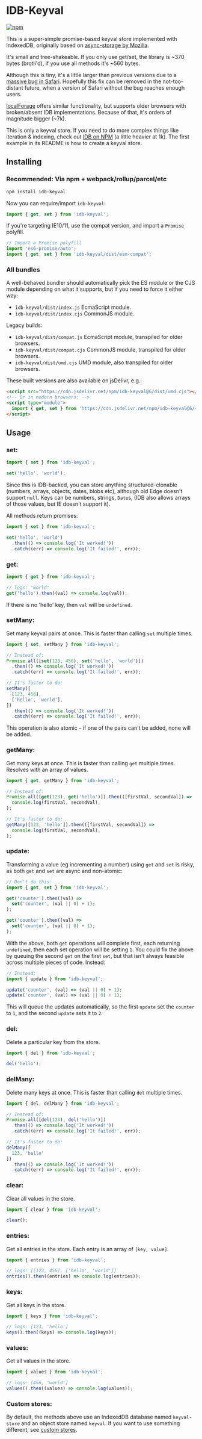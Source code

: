 # IDB-Keyval

[![npm](https://img.shields.io/npm/v/idb-keyval.svg)](https://www.npmjs.com/package/idb-keyval)

This is a super-simple promise-based keyval store implemented with IndexedDB, originally based on [async-storage by Mozilla](https://github.com/mozilla-b2g/gaia/blob/master/shared/js/async_storage.js).

It's small and tree-shakeable. If you only use get/set, the library is ~370 bytes (brotli'd), if you use all methods it's ~560 bytes.

Although this is tiny, it's a little larger than previous versions due to a [massive bug in Safari](https://bugs.webkit.org/show_bug.cgi?id=226547). Hopefully this fix can be removed in the not-too-distant future, when a version of Safari without the bug reaches enough users.

[localForage](https://github.com/localForage/localForage) offers similar functionality, but supports older browsers with broken/absent IDB implementations. Because of that, it's orders of magnitude bigger (~7k).

This is only a keyval store. If you need to do more complex things like iteration & indexing, check out [IDB on NPM](https://www.npmjs.com/package/idb) (a little heavier at 1k). The first example in its README is how to create a keyval store.

## Installing

### Recommended: Via npm + webpack/rollup/parcel/etc

```sh
npm install idb-keyval
```

Now you can require/import `idb-keyval`:

```js
import { get, set } from 'idb-keyval';
```

If you're targeting IE10/11, use the compat version, and import a `Promise` polyfill.

```js
// Import a Promise polyfill
import 'es6-promise/auto';
import { get, set } from 'idb-keyval/dist/esm-compat';
```

### All bundles

A well-behaved bundler should automatically pick the ES module or the CJS module depending on what it supports, but if you need to force it either way:

- `idb-keyval/dist/index.js` EcmaScript module.
- `idb-keyval/dist/index.cjs` CommonJS module.

Legacy builds:

- `idb-keyval/dist/compat.js` EcmaScript module, transpiled for older browsers.
- `idb-keyval/dist/compat.cjs` CommonJS module, transpiled for older browsers.
- `idb-keyval/dist/umd.cjs` UMD module, also transpiled for older browsers.

These built versions are also available on jsDelivr, e.g.:

```html
<script src="https://cdn.jsdelivr.net/npm/idb-keyval@6/dist/umd.cjs"></script>
<!-- Or in modern browsers: -->
<script type="module">
  import { get, set } from 'https://cdn.jsdelivr.net/npm/idb-keyval@6/+esm';
</script>
```

## Usage

### set:

```js
import { set } from 'idb-keyval';

set('hello', 'world');
```

Since this is IDB-backed, you can store anything structured-clonable (numbers, arrays, objects, dates, blobs etc), although old Edge doesn't support `null`. Keys can be numbers, strings, `Date`s, (IDB also allows arrays of those values, but IE doesn't support it).

All methods return promises:

```js
import { set } from 'idb-keyval';

set('hello', 'world')
  .then(() => console.log('It worked!'))
  .catch((err) => console.log('It failed!', err));
```

### get:

```js
import { get } from 'idb-keyval';

// logs: "world"
get('hello').then((val) => console.log(val));
```

If there is no 'hello' key, then `val` will be `undefined`.

### setMany:

Set many keyval pairs at once. This is faster than calling `set` multiple times.

```js
import { set, setMany } from 'idb-keyval';

// Instead of:
Promise.all([set(123, 456), set('hello', 'world')])
  .then(() => console.log('It worked!'))
  .catch((err) => console.log('It failed!', err));

// It's faster to do:
setMany([
  [123, 456],
  ['hello', 'world'],
])
  .then(() => console.log('It worked!'))
  .catch((err) => console.log('It failed!', err));
```

This operation is also atomic – if one of the pairs can't be added, none will be added.

### getMany:

Get many keys at once. This is faster than calling `get` multiple times. Resolves with an array of values.

```js
import { get, getMany } from 'idb-keyval';

// Instead of:
Promise.all([get(123), get('hello')]).then(([firstVal, secondVal]) =>
  console.log(firstVal, secondVal),
);

// It's faster to do:
getMany([123, 'hello']).then(([firstVal, secondVal]) =>
  console.log(firstVal, secondVal),
);
```

### update:

Transforming a value (eg incrementing a number) using `get` and `set` is risky, as both `get` and `set` are async and non-atomic:

```js
// Don't do this:
import { get, set } from 'idb-keyval';

get('counter').then((val) =>
  set('counter', (val || 0) + 1);
);

get('counter').then((val) =>
  set('counter', (val || 0) + 1);
);
```

With the above, both `get` operations will complete first, each returning `undefined`, then each set operation will be setting `1`. You could fix the above by queuing the second `get` on the first `set`, but that isn't always feasible across multiple pieces of code. Instead:

```js
// Instead:
import { update } from 'idb-keyval';

update('counter', (val) => (val || 0) + 1);
update('counter', (val) => (val || 0) + 1);
```

This will queue the updates automatically, so the first `update` set the `counter` to `1`, and the second `update` sets it to `2`.

### del:

Delete a particular key from the store.

```js
import { del } from 'idb-keyval';

del('hello');
```

### delMany:

Delete many keys at once. This is faster than calling `del` multiple times.

```js
import { del, delMany } from 'idb-keyval';

// Instead of:
Promise.all([del(123), del('hello')])
  .then(() => console.log('It worked!'))
  .catch((err) => console.log('It failed!', err));

// It's faster to do:
delMany([
  123, 'hello'
])
  .then(() => console.log('It worked!'))
  .catch((err) => console.log('It failed!', err));
```

### clear:

Clear all values in the store.

```js
import { clear } from 'idb-keyval';

clear();
```

### entries:

Get all entries in the store. Each entry is an array of `[key, value]`.

```js
import { entries } from 'idb-keyval';

// logs: [[123, 456], ['hello', 'world']]
entries().then((entries) => console.log(entries));
```

### keys:

Get all keys in the store.

```js
import { keys } from 'idb-keyval';

// logs: [123, 'hello']
keys().then((keys) => console.log(keys));
```

### values:

Get all values in the store.

```js
import { values } from 'idb-keyval';

// logs: [456, 'world']
values().then((values) => console.log(values));
```

### Custom stores:

By default, the methods above use an IndexedDB database named `keyval-store` and an object store named `keyval`. If you want to use something different, see [custom stores](./custom-stores.md).
